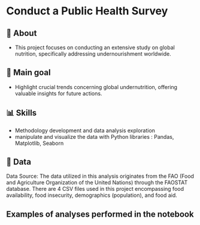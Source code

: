 # Conduct a Public Health Survey

## 🚀 **About**
* This project focuses on conducting an extensive study on global nutrition, specifically addressing undernourishment worldwide.

## 🔑 **Main goal**
* Highlight crucial trends concerning global undernutrition, offering valuable insights for future actions.

## 📊 **Skills**
* Methodology development and data analysis exploration
* manipulate and visualize the data with Python libraries : Pandas, Matplotlib, Seaborn

## 📎 **Data**

Data Source: The data utilized in this analysis originates from the FAO (Food and Agriculture Organization of the United Nations) through the FAOSTAT database.
There are 4 CSV files used in this project encompassing food availability, food insecurity, demographics (population), and food aid. 

## **Examples of analyses performed in the notebook**


